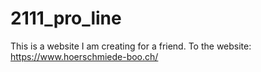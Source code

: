 # 2111_pro_line

This is a website I am creating for a friend.
To the website:
https://www.hoerschmiede-boo.ch/
